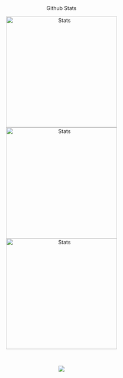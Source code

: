 <!--
Github Stats
-->
<p align="center">
 <h2 align="center">
 </h2>
 <p align="center">
  Github Stats
 </p>
</p>

<p align="center">
  <picture>
   <source
     srcset="https://github-readme-stats.vercel.app/api?username=TiiJeiJ8&count_private=true&show_icons=true&line_height=46&locale=en&theme=dark" media="(prefers-color-scheme: dark)"
     align="center" alt="Stats" height="300rpx" />
   <source
     srcset="https://github-readme-stats.vercel.app/api?username=TiiJeiJ8&count_private=true&show_icons=true&line_height=46&locale=en" media="(prefers-color-scheme: light), (prefers-color-scheme: no-preference)"
     align="center" alt="Stats" height="300rpx" />
   <img
     src="https://github-readme-stats.vercel.app/api?username=TiiJeiJ8&count_private=true&show_icons=true&line_height=46&locale=en"
     align="center" alt="Stats" height="300rpx" />
 </picture>
 <picture>
   <source
     srcset="https://github-readme-stats.vercel.app/api/top-langs/?username=TiiJeiJ8&layout=donut-vertical&theme=dark" media="(prefers-color-scheme: dark)"
     align="center" alt="Stats" height="300rpx" />
   <source
     srcset="https://github-readme-stats.vercel.app/api/top-langs/?username=TiiJeiJ8&layout=donut-vertical" media="(prefers-color-scheme: light), (prefers-color-scheme: no-preference)"
     align="center" alt="Stats" height="300rpx" />
   <img
     src="https://github-readme-stats.vercel.app/api/top-langs/?username=TiiJeiJ8&layout=donut-vertical"
     align="center" alt="Stats" height="300rpx" />
 </picture>
 <picture>
   <source
     srcset="https://github-readme-stats.vercel.app/api/top-langs/?username=TiiJeiJ8&layout=donut-vertical&theme=dark" media="(prefers-color-scheme: dark)"
     align="center" alt="Stats" height="300rpx" />
   <source
     srcset="https://github-readme-stats.vercel.app/api/top-langs/?username=TiiJeiJ8&layout=donut-vertical" media="(prefers-color-scheme: light), (prefers-color-scheme: no-preference)"
     align="center" alt="Stats" height="300rpx" />
   <img
     src="https://github-readme-stats.vercel.app/api/top-langs/?username=TiiJeiJ8&layout=donut-vertical"
     align="center" alt="Stats" height="300rpx" />
 </picture>
</p>

<br/>

<p align="center">
  <img src="https://profile-counter.glitch.me/TiiJeiJ8/count.svg" />
</p>
